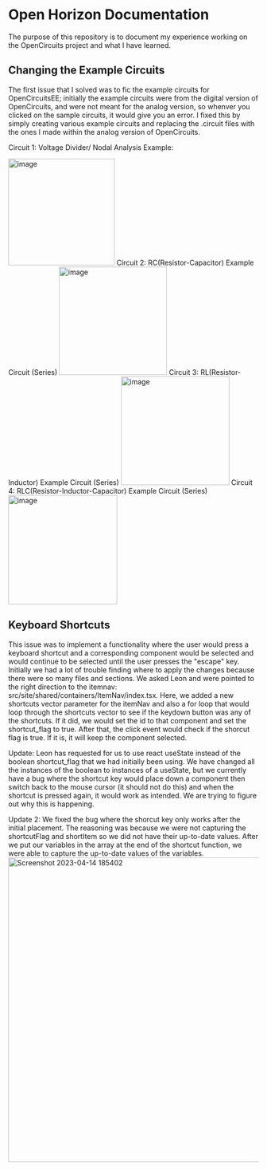 # Open Horizon Documentation
The purpose of this repository is to document my experience working on the OpenCircuits project and what I have learned.

## Changing the Example Circuits
The first issue that I solved was to fic the example circuits for OpenCircuitsEE; initially the example circuits were from the digital version of OpenCircuits, and were not meant for the analog version, so whenver you clicked on the sample circuits, it would give you an error. I fixed this by simply creating various example circuits and replacing the .circuit files with the ones I made within the analog version of OpenCircuits.

Circuit 1: Voltage Divider/ Nodal Analysis Example:

<img width="214" alt="image" src="https://user-images.githubusercontent.com/62410569/221334248-90228e65-eeb7-4834-9a55-b96002d1caaf.png">
Circuit 2: RC(Resistor-Capacitor) Example Circuit (Series)

<img width="217" alt="image" src="https://user-images.githubusercontent.com/62410569/221334297-ad60b34e-ce39-4fb9-86dd-90a81ecd22a0.png">
Circuit 3: RL(Resistor-Inductor) Example Circuit (Series)

<img width="218" alt="image" src="https://user-images.githubusercontent.com/62410569/221334315-f2560146-a974-47a8-bff1-359fd890e0a8.png">
Circuit 4: RLC(Resistor-Inductor-Capacitor) Example Circuit (Series)

<img width="219" alt="image" src="https://user-images.githubusercontent.com/62410569/221334332-ac3f7c30-49a7-4453-bd17-b4a8e5588695.png">

## Keyboard Shortcuts
This issue was to implement a functionality where the user would press a keyboard shortcut and a corresponding component would be selected and would continue to be selected until the user presses the "escape" key. Initially we had a lot of trouble finding where to apply the changes because there were so many files and sections. We asked Leon and were pointed to the right direction to the itemnav: src/site/shared/containers/ItemNav/index.tsx. Here, we added a new shortcuts vector parameter for the itemNav and also a for loop that would loop through the shortcuts vector to see if the keydown button was any of the shortcuts. If it did, we would set the id to that component and set the shortcut_flag to true. After that, the click event would check if the shorcut flag is true. If it is, it will keep the component selected.

Update: Leon has requested for us to use react useState instead of the boolean shortcut_flag that we had initially been using. We have changed all the instances of the boolean to instances of a useState, but we currently have a bug where the shortcut key would place down a component then switch back to the mouse cursor (it should not do this) and when the shortcut is pressed again, it would work as intended. We are trying to figure out why this is happening.

Update 2: We fixed the bug where the shorcut key only works after the initial placement. The reasoning was because we were not capturing the shortcutFlag and shortItem so we did not have their up-to-date values. After we put our variables in the array at the end of the shortcut function, we were able to capture the up-to-date values of the variables.<img width="611" alt="Screenshot 2023-04-14 185402" src="https://user-images.githubusercontent.com/62410569/232167702-a7e53e83-e74f-40ab-b872-3aec95f147e9.png">

